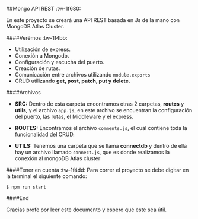 ##Mongo API REST :tw-1f680: 

En este proyecto se creará una API REST basada en Js de la mano con MongoDB Atlas Cluster.

####Verémos :tw-1f4bb:
- Utilización de express.
- Conexión a Mongodb.
- Configuración y escucha del puerto.
- Creación de rutas.
- Comunicación entre archivos utilizando `module.exports`
- CRUD utilizando **get, post, patch, put y delete.**

####Archivos

- **SRC:** Dentro de esta carpeta encontramos otras 2 carpetas, **routes** y **utils**, y el archivo `app.js`, en este archivo se encuentran la configuración del puerto, las rutas, el Middleware y el express.

- **ROUTES:** Encontramos el archivo `comments.js`, el cual contiene toda la funcionalidad del CRUD.

- **UTILS:** Tenemos una carpeta que se llama **connectdb** y dentro de ella hay un archivo llamado `connect.js`, que es donde realizamos la conexión al mongoDB Atlas cluster

####Tener en cuenta :tw-1f4dd:
Para correr el proyecto se debe digitar en la terminal el siguiente comando:

`$ npm run start`

####End

Gracias profe por leer este documento y espero que este sea útil.
